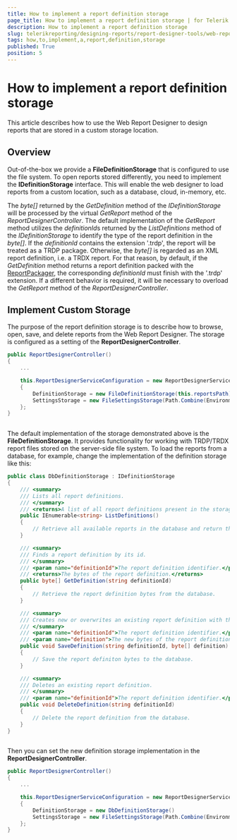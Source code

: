 ```yaml
---
title: How to implement a report definition storage
page_title: How to implement a report definition storage | for Telerik Reporting Documentation
description: How to implement a report definition storage
slug: telerikreporting/designing-reports/report-designer-tools/web-report-designer/how-to-implement-a-report-definition-storage
tags: how,to,implement,a,report,definition,storage
published: True
position: 5
---
```


# How to implement a report definition storage



This article describes how to use the Web Report Designer to design reports that are stored in a custom storage location.
      

## Overview

Out-of-the-box we provide a __FileDefinitionStorage__ that is configured to use the file system.
          To open reports stored differently, you need to implement the __IDefinitionStorage__ interface.
          This will enable the web designer to load reports from a custom location, such as a database, cloud, in-memory, etc.
        

The *byte[]* returned by the *GetDefinition* method of the
          *IDefinitionStorage* will be processed by the virtual *GetReport*
          method of the *ReportDesignerController*. The default implementation of the
          *GetReport* method utilizes the *definitionId*s returned by the
          *ListDefinitions* method of the *IDefinitionStorage* to identify
          the type of the report definition in the *byte[]*. If the
          *definitionId* contains the extension '.trdp', the report will be treated as a TRDP package.
          Otherwise, the *byte[]* is regarded as an XML report definition, i.e. a TRDX report. For that
          reason, by default, if the *GetDefinition* method returns a report definition packed with the
          [ReportPackager](/reporting/api/Telerik.Reporting.ReportPackager), the corresponding
          *definitionId* must finish with the '.trdp' extension. If a different behavior is required,
          it will be necessary to overload the *GetReport* method of the
          *ReportDesignerController*.
        

## Implement Custom Storage

The purpose of the report definition storage is to describe how to browse, open, save, and delete reports from
          the Web Report Designer. The storage is configured as a setting of the __ReportDesignerController__.
        

	
````c#
public ReportDesignerController()
{
    ...

    this.ReportDesignerServiceConfiguration = new ReportDesignerServiceConfiguration
    {
        DefinitionStorage = new FileDefinitionStorage(this.reportsPath)
        SettingsStorage = new FileSettingsStorage(Path.Combine(Environment.GetFolderPath(Environment.SpecialFolder.ApplicationData), "Telerik Reporting"))
    };
}
          
````



The default implementation of the storage demonstrated above is the __FileDefinitionStorage__. It provides functionality for working with
          TRDP/TRDX report files stored on the server-side file system.
          To load the reports from a database, for example, change the implementation of the definition storage like this:
        

	
````c#
public class DbDefinitionStorage : IDefinitionStorage
{
    /// <summary>
    /// Lists all report definitions.
    /// </summary>
    /// <returns>A list of all report definitions present in the storage.</returns>
    public IEnumerable<string> ListDefinitions()
    {
        // Retrieve all available reports in the database and return their unique identifiers.
    }

    /// <summary>
    /// Finds a report definition by its id.
    /// </summary>
    /// <param name="definitionId">The report definition identifier.</param>
    /// <returns>The bytes of the report definition.</returns>
    public byte[] GetDefinition(string definitionId)
    {
        // Retrieve the report definition bytes from the database.
    }

    /// <summary>
    /// Creates new or overwrites an existing report definition with the provided definition bytes.
    /// </summary>
    /// <param name="definitionId">The report definition identifier.</param>
    /// <param name="definition">The new bytes of the report definition.</param>
    public void SaveDefinition(string definitionId, byte[] definition)
    {
        // Save the report definiton bytes to the database.
    }

    /// <summary>
    /// Deletes an existing report definition.
    /// </summary>
    /// <param name="definitionId">The report definition identifier.</param>
    public void DeleteDefinition(string definitionId)
    {
        // Delete the report definition from the database.
    }
}
          
````



Then you can set the new definition storage implementation in the __ReportDesignerController__.
        

	
````c#
public ReportDesignerController()
{
    ...

    this.ReportDesignerServiceConfiguration = new ReportDesignerServiceConfiguration
    {
        DefinitionStorage = new DbDefinitionStorage()
        SettingsStorage = new FileSettingsStorage(Path.Combine(Environment.GetFolderPath(Environment.SpecialFolder.ApplicationData), "Telerik Reporting"))
    };
}
          
````


